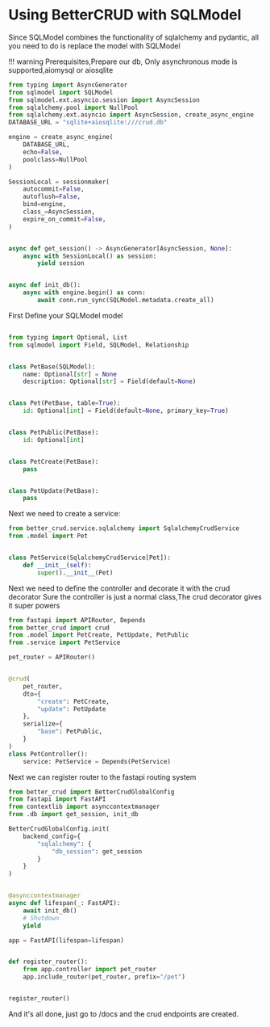 # Using BetterCRUD with SQLModel

Since SQLModel combines the functionality of sqlalchemy and pydantic, all you need to do is replace the model with SQLModel

!!! warning
    Prerequisites,Prepare our db, Only asynchronous mode is supported,aiomysql or aiosqlite

```python title="db.py"
from typing import AsyncGenerator
from sqlmodel import SQLModel
from sqlmodel.ext.asyncio.session import AsyncSession
from sqlalchemy.pool import NullPool
from sqlalchemy.ext.asyncio import AsyncSession, create_async_engine
DATABASE_URL = "sqlite+aiosqlite:///crud.db"

engine = create_async_engine(
    DATABASE_URL,
    echo=False,
    poolclass=NullPool
)

SessionLocal = sessionmaker(
    autocommit=False,
    autoflush=False,
    bind=engine,
    class_=AsyncSession,
    expire_on_commit=False,
)


async def get_session() -> AsyncGenerator[AsyncSession, None]:
    async with SessionLocal() as session:
        yield session


async def init_db():
    async with engine.begin() as conn:
        await conn.run_sync(SQLModel.metadata.create_all)
```

First Define your SQLModel model

```python title="model.py"

from typing import Optional, List
from sqlmodel import Field, SQLModel, Relationship


class PetBase(SQLModel):
    name: Optional[str] = None
    description: Optional[str] = Field(default=None)


class Pet(PetBase, table=True):
    id: Optional[int] = Field(default=None, primary_key=True)


class PetPublic(PetBase):
    id: Optional[int]


class PetCreate(PetBase):
    pass


class PetUpdate(PetBase):
    pass

```

Next we need to create a service:

```python title="service.py"
from better_crud.service.sqlalchemy import SqlalchemyCrudService
from .model import Pet


class PetService(SqlalchemyCrudService[Pet]):
    def __init__(self):
        super().__init__(Pet)

```

Next we need to define the controller and decorate it with the crud decorator
Sure the controller is just a normal class,The crud decorator gives it super powers

```python title="controller.py"
from fastapi import APIRouter, Depends
from better_crud import crud
from .model import PetCreate, PetUpdate, PetPublic
from .service import PetService

pet_router = APIRouter()


@crud(
    pet_router,
    dto={
        "create": PetCreate,
        "update": PetUpdate
    },
    serialize={
        "base": PetPublic,
    }
)
class PetController():
    service: PetService = Depends(PetService)

```

Next we can register router to the fastapi routing system

```python title="main.py" hl_lines="24-33"
from better_crud import BetterCrudGlobalConfig
from fastapi import FastAPI
from contextlib import asynccontextmanager
from .db import get_session, init_db

BetterCrudGlobalConfig.init(
    backend_config={
        "sqlalchemy": {
            "db_session": get_session
        }
    }
)


@asynccontextmanager
async def lifespan(_: FastAPI):
    await init_db()
    # Shutdown
    yield

app = FastAPI(lifespan=lifespan)


def register_router():
    from app.controller import pet_router
    app.include_router(pet_router, prefix="/pet")


register_router()


```

And it's all done, just go to /docs and the crud endpoints are created.


